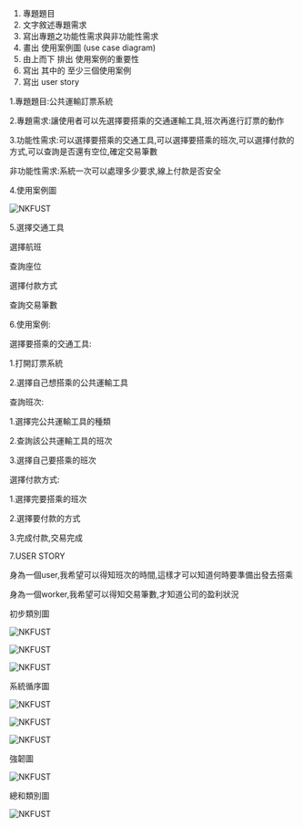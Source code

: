 1. 專題題目
2. 文字敘述專題需求
3. 寫出專題之功能性需求與非功能性需求
4. 畫出 使用案例圖 (use case diagram)
5. 由上而下 排出 使用案例的重要性
6. 寫出 其中的 至少三個使用案例
7. 寫出 user story 

1.專題題目:公共運輸訂票系統

2.專題需求:讓使用者可以先選擇要搭乘的交通運輸工具,班次再進行訂票的動作

3.功能性需求:可以選擇要搭乘的交通工具,可以選擇要搭乘的班次,可以選擇付款的方式,可以查詢是否還有空位,確定交易筆數

非功能性需求:系統一次可以處理多少要求,線上付款是否安全

4.使用案例圖

![NKFUST](usercase.PNG "第一科大")



5.選擇交通工具
  
  選擇航班
  
  查詢座位
  
  選擇付款方式
  
  查詢交易筆數


6.使用案例:

選擇要搭乘的交通工具:

1.打開訂票系統

2.選擇自己想搭乘的公共運輸工具

查詢班次:

1.選擇完公共運輸工具的種類

2.查詢該公共運輸工具的班次

3.選擇自己要搭乘的班次

選擇付款方式:

1.選擇完要搭乘的班次

2.選擇要付款的方式

3.完成付款,交易完成
   
        
 
 7.USER STORY
 
 身為一個user,我希望可以得知班次的時間,這樣才可以知道何時要準備出發去搭乘
 
 身為一個worker,我希望可以得知交易筆數,才知道公司的盈利狀況

初步類別圖

![NKFUST](dia1.PNG "第一科大")

![NKFUST](dia2.PNG "第一科大")

![NKFUST](dia3.PNG "第一科大")

系統循序圖

![NKFUST](7.PNG "第一科大")

![NKFUST](8.PNG "第一科大")

![NKFUST](9.PNG "第一科大")

強韌圖

![NKFUST](s1.PNG "第一科大")


總和類別圖

![NKFUST](d1.PNG "第一科大")






